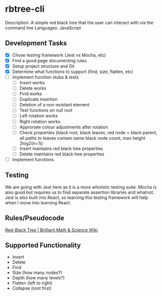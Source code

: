 # rbtree-cli
Description: A simple red black tree that the user can interact with via the command line
Languages: JavaScript

## Development Tasks

- [x]  Chose testing framework (Jest vs Mocha, etc)
- [x]  Find a good page documenting rules
- [x]  Setup project structure and Git
- [x]  Determine what functions to support (find, size, flatten, etc)
- [ ]  Implement function stubs & tests
    - [ ] Insert works
    - [ ] Delete works
    - [ ] Find works
    - [ ] Duplicate insertion
    - [ ] Deletion of a non-existant element
    - [ ] Test functions on null root
    - [ ] Left rotation works
    - [ ] Right rotation works
    - [ ] Approriate colour adjustments after rotation
    - [ ] Check properties (black root, black leaves, red node = black parent, all paths to leaves contain same black node count, max height 2log2(n+1))
    - [ ] Insert maintains red black tree properties 
    - [ ] Delete maintains red black tree properties
- [ ]  Implement functions

## Testing

We are going with Jest here as it is a more wholistic testing suite. Mocha is also good but requires us to find separate assertion libraries and whatnot. Jest is also built into React, so learning this testing framework will help when I move into learning React. 

## Rules/Pseudocode

[Red-Black Tree | Brilliant Math & Science Wiki](https://brilliant.org/wiki/red-black-tree/)

## Supported Functionality
- Insert
- Delete
- Find
- Size (how many nodes?)
- Depth (how many levels?)
- Flatten (left to right)
- Collapse (root first)